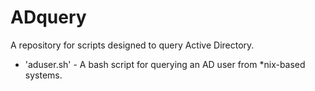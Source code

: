 # ADquery

A repository for scripts designed to query Active Directory.

- 'aduser.sh' - A bash script for querying an AD user from *nix-based systems. 
